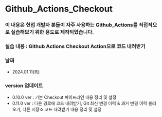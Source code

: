 # Github_Actions_Checkout

### 이 내용은 현업 개발자 분들이 자주 사용하는 Github_Actions를 직접적으로 실습해보기 위한 용도로 제작되었습니다.

### 실습 내용 : Github Actions Checkout Action으로 코드 내려받기

### 날짜
- 2024.01.11(목)

### version 업데이트
- 0.10.0 ver : 기본 Checkout 파이프라인 내용 정리 및 설정
- 0.11.0 ver : 다른 경로에 코드 내려받기, Git 최신 변경 이력 & 과거 변경 이력 불러오기, 다른 저장소 코드 내려받기 내용 정리 및 설정
